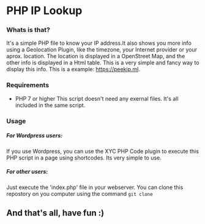 # PHP IP Lookup
### Whats is that?
It's a simple PHP file to know your IP address.It also shows you more info using a Geolocation Plugin, like the timezone, your Internet provider or your aprox. location. The location is displayed in a OpenStreet Map, and the other info is displayed in a Html table. This is a very simple and fancy way to display this info. This is a example: https://peekip.ml.

### Requirements
- PHP 7 or higher
This script doesn't need any exernal files. It's all included in the same script.

### Usage
##### For Wordpress users:
If you use Wordpress, you can use the XYC PHP Code plugin to execute this PHP script in a page using shortcodes. Its very simple to use.
##### For other users:
Just execute the 'index.php' file in your webserver. You can clone this repostory on you computer using the command ``` git clone ```

## And that's all, have fun :)


